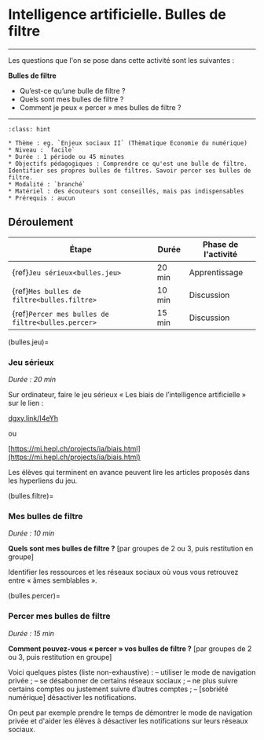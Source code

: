# Intelligence artificielle. Bulles de filtre

---- 

Les questions que l'on se pose dans cette activité sont les suivantes :

**Bulles de filtre**
* Qu’est-ce qu’une bulle de filtre ?
* Quels sont mes bulles de filtre ?
* Comment je peux « percer » mes bulles de filtre ?


----

```{admonition} Intelligence artificielle. Bulles de filtre
:class: hint

* Thème : eg. `Enjeux sociaux II` (Thèmatique Economie du numérique)
* Niveau : `facile`
* Durée : 1 période ou 45 minutes
* Objectifs pédagogiques : Comprendre ce qu'est une bulle de filtre. Identifier ses propres bulles de filtres. Savoir percer ses bulles de filtre.
* Modalité : `branché`
* Matériel : des écouteurs sont conseillés, mais pas indispensables
* Prérequis : aucun

```

## Déroulement


| Étape                                   | Durée  | Phase de l'activité   | 
|---------------------------------------|------ |---------------------|
| {ref}`Jeu sérieux<bulles.jeu>`                    | 20 min  | Apprentissage           |
| {ref}`Mes bulles de filtre<bulles.filtre>`           | 10 min  | Discussion |
| {ref}`Percer mes bulles de filtre<bulles.percer>`    | 15 min  | Discussion           |



(bulles.jeu)=
### Jeu sérieux 

*Durée : 20 min*

Sur ordinateur, faire le jeu sérieux « Les biais de l’intelligence artificielle » sur le lien :

[dgxy.link/I4eYh](https://dgxy.link/I4eYh)

ou

[https://mi.hepl.ch/projects/ia/biais.html](https://mi.hepl.ch/projects/ia/biais.html)

Les élèves qui terminent en avance peuvent lire les articles proposés dans les hyperliens du jeu.


(bulles.filtre)=
### Mes bulles de filtre 

*Durée : 10 min*

**Quels sont mes bulles de filtre ?** [par groupes de 2 ou 3, puis restitution en groupe]

Identifier les ressources et les réseaux sociaux où vous vous retrouvez entre « âmes semblables ». 



(bulles.percer)=
### Percer mes bulles de filtre

*Durée : 15 min*

**Comment pouvez-vous « percer » vos bulles de filtre ?** [par groupes de 2 ou 3, puis restitution en groupe]

Voici quelques pistes (liste non-exhaustive) :
– utiliser le mode de navigation privée ;
– se désabonner de certains réseaux sociaux ;
– ne plus suivre certains comptes ou justement suivre d’autres comptes ; – [sobriété numérique] désactiver les notifications.

On peut par exemple prendre le temps de démontrer le mode de navigation privée et d'aider les élèves à désactiver les notifications sur leurs réseaux sociaux.

